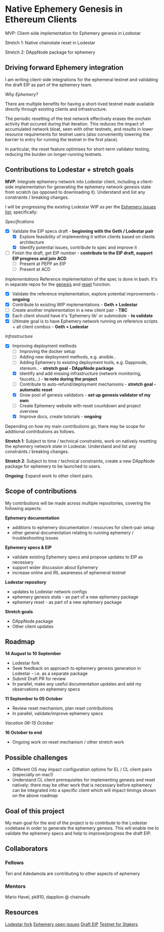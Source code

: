 # Native Ephemery Genesis in Ethereum Clients

MVP: Client-side implementation for Ephemery genesis in Lodestar

Stretch 1: Native chainstate reset in Lodestar

Stretch 2: DAppNode package for ephemery

## Driving forward Ephemery integration

I am writing client-side integrations for the ephemeral testnet and validating the draft EIP as part of the ephemery team.

*Why Ephemery?*

There are multiple benefits for having a short-lived testnet made available directly through existing clients and infrastructure.

The periodic resetting of the test network effectively erases the onchain activity that occured during that iteration. This reduces the impact of accumulated network bloat, seen with other testnets, and results in lower resource requirements for testnet users (also conveniently lowering the barrier to entry for running the testnet in the first place).

In particular, the reset feature optimises for short-term validator testing, reducing the burden on longer-running testnets.

## Contributions to Lodestar + stretch goals

**MVP**: Integrate ephemery network into Lodestar client, including a client-side implementation for generating the ephemery network genesis state from scratch (as opposed to downloading it). Understand and list any constraints / breaking changes.

I will be progressing the existing Lodestar WIP as per the [Ephemery issues list](https://github.com/ephemery-testnet/ephemery-resources/issues/1); specifically:

*Specifications*
- [x] Validate the EIP specs draft - **beginning with the Geth / Lodestar pair**
    - [x] Explore feasibility of implementing it within clients based on clients architecture
    - [x] Identify potential issues, contribute to spec and improve it
- [ ] Finish the draft, get EIP number - **contribute to the EIP draft, support EIP progress and join ACD**
    - [ ] Present at PEPP an EIP
    - [ ] Present at ACD

*Implementations*
Reference implementation of the spec is done in bash. It's in separate repos for the [genesis](https://github.com/ephemery-testnet/ephemery-genesis/blob/master/scripts/build-genesis.sh) and [reset](https://github.com/ephemery-testnet/ephemery-scripts/blob/master/retention.sh) function.
- [x] Validate the reference implementation, explore potential improvements - **ongoing**
- [x] Contribute to existing WIP implementations - **Geth + Lodestar**
- [ ] Create another implementation in a new client pair - **TBC**
- [x] Each client should have it's 'Ephemery lib' or submodule - **to validate**
- [x] Ultimate goal is to have Ephemery network running on reference scripts + all client combos - **Geth + Lodestar**

*Infrastructure*
- [x] Improving deployment methods
    - [ ] Improving the docker setup
    - [ ] Adding new deployment methods, e.g. ansible..
    - [ ] Adding Ephemery to existing deployment tools, e.g. Dappnode, stereum.. - **stretch goal - DAppNode package**
    - [x] Identify and add missing infrastructure (network monitoring, faucets,..) - **to note during the project**
    - [ ] Contribute to auto-refund/deployment mechanisms - **stretch goal - automatic reset**
    - [x] Grow pool of genesis validators - **set up genesis validator of my own**
    - [ ] Create Ephemery website with reset countdown and project overview
    - [x] Improve docs, create tutorials - **ongoing**

Depending on how my main contributions go, there may be scope for additional contributions as follows.

**Stretch 1**: Subject to time / technical constraints, work on natively resetting the ephemery network state in Lodestar. Understand and list any constraints / breaking changes.

**Stretch 2**: Subject to time / technical constraints, create a new DAppNode package for ephemery to be launched to users.

**Ongoing**: Expand work to other client pairs.

## Scope of contributions

My contributions will be made across multiple repositories, covering the following aspects:

**Ephemery documentation**
- additions to ephemery documentation / resources for client-pair setup
- other general documentation relating to running ephemery / troubleshooting issues

**Ephemery specs & EIP**
- validate existing Ephemery specs and propose updates to EIP as necessary
- support wider discussion about Ephemery
- increase online and IRL awareness of ephemeral testnet

**Lodestar repository**
- updates to Lodestar network configs
- ephemery genesis state - as part of a new ephemery package
- ephemery reset - as part of a new ephemery package

**Stretch goals**

- DAppNode package
- Other client updates

## Roadmap

**14 August to 10 September**
- Lodestar fork
- Seek feedback on approach to ephemery genesis generation in Lodestar - i.e. as a separate package
- Submit Draft PR for review
- In parallel, make any useful documentation updates and add my observations on ephemery specs

**11 September to 05 October** 
- Review reset mechanism, plan reset contributions
- In parallel, validate/improve ephemery specs

*Vacation 06-15 October*

**16 October to end**
- Ongoing work on reset mechanism / other stretch work


## Possible challenges

- Different OS may impact configuration options for EL / CL client pairs (especially on mac!)
- Understand CL client prerequisites for implementing genesis and reset natively: there may be other work that is necessary before ephemery can be integrated into a specific client which will impact timings shown on the above roadmap


## Goal of this project

My main goal for the end of the project is to contribute to the Lodestar codebase in order to generate the ephemery genesis. This will enable me to validate the ephemery specs and help to improve/progress the draft EIP.

## Collaborators

### Fellows

Teri and Adedamola are contributing to other aspects of ephemery

### Mentors

Mario Havel, pk910, dapplion @ chainsafe

## Resources

[Lodestar fork](https://github.com/atkinsonholly/lodestar)
[Ephemery open issues](https://github.com/ephemery-testnet/ephemery-resources/issues/1)
[Draft EIP](https://github.com/ethereum/EIPs/blob/04369cb50ee6c1894dec868141e8a32e66dc4f16/EIPS/eip-testnet-draft.md)
[Testnet for Stakers](https://notes.ethereum.org/@mario-havel/stakers-testnet)
